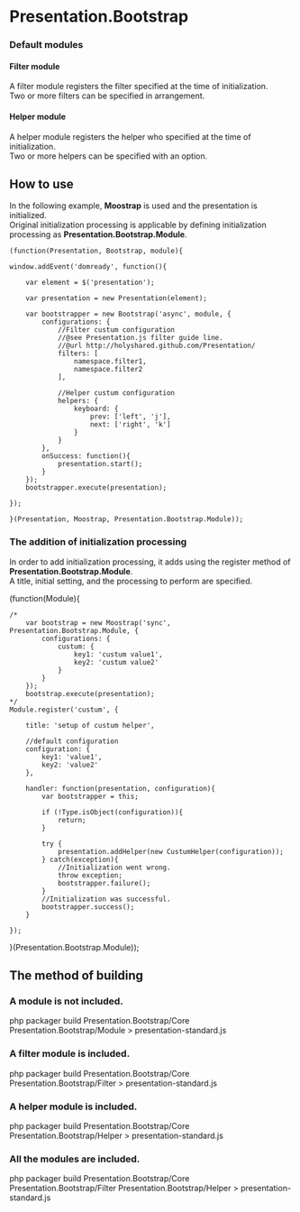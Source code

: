 
Presentation.Bootstrap
=======================================


### Default modules

#### Filter module

A filter module registers the filter specified at the time of initialization.  
Two or more filters can be specified in arrangement.

#### Helper module

A helper module registers the helper who specified at the time of initialization.  
Two or more helpers can be specified with an option. 


How to use
---------------------------------------

In the following example, **Moostrap** is used and the presentation is initialized.  
Original initialization processing is applicable by defining initialization processing as **Presentation.Bootstrap.Module**.

	(function(Presentation, Bootstrap, module){
	
	window.addEvent('domready', function(){
	
		var element = $('presentation');
	
		var presentation = new Presentation(element);
	
		var bootstrapper = new Bootstrap('async', module, {
			configurations: {
				//Filter custum configuration
				//@see Presentation.js filter guide line.
				//@url http://holyshared.github.com/Presentation/
				filters: [
					namespace.filter1,
					namespace.filter2
				],
	
				//Helper custum configuration
				helpers: {
					keyboard: {
						prev: ['left', 'j'],
						next: ['right', 'k']
					}
				}
			},
			onSuccess: function(){
				presentation.start();
			}
		});
		bootstrapper.execute(presentation);

	});

	}(Presentation, Moostrap, Presentation.Bootstrap.Module));


### The addition of initialization processing

In order to add initialization processing, it adds using the register method of **Presentation.Bootstrap.Module**.  
A title, initial setting, and the processing to perform are specified. 

(function(Module){

	/*
		var bootstrap = new Moostrap('sync', Presentation.Bootstrap.Module, {
			configurations: {
				custum: {
					key1: 'custum value1',
					key2: 'custum value2'
				}
			}
		});
		bootstrap.execute(presentation);
	*/
	Module.register('custum', {

		title: 'setup of custum helper',

		//default configuration
		configuration: {
			key1: 'value1',
			key2: 'value2'
		},

		handler: function(presentation, configuration){
			var bootstrapper = this;

			if (!Type.isObject(configuration)){
				return;
			}

			try {
				presentation.addHelper(new CustumHelper(configuration));
			} catch(exception){
				//Initialization went wrong.
				throw exception;
				bootstrapper.failure();
			}
			//Initialization was successful.
			bootstrapper.success();
		}
	
	});

}(Presentation.Bootstrap.Module));

The method of building
---------------------------------------

### A module is not included.

php packager build Presentation.Bootstrap/Core Presentation.Bootstrap/Module > presentation-standard.js

### A filter module is included.

php packager build Presentation.Bootstrap/Core Presentation.Bootstrap/Filter > presentation-standard.js

### A helper module is included.

php packager build Presentation.Bootstrap/Core Presentation.Bootstrap/Helper > presentation-standard.js

### All the modules are included.

php packager build Presentation.Bootstrap/Core Presentation.Bootstrap/Filter Presentation.Bootstrap/Helper > presentation-standard.js
